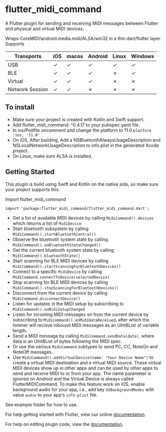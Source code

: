 # flutter_midi_command

A Flutter plugin for sending and receiving MIDI messages between Flutter and physical and virtual MIDI devices.

Wraps CoreMIDI/android.media.midi/ALSA/win32 in a thin dart/flutter layer.
Supports

| Transports | iOS | macos | Android | Linux | Windows |
|---|---|---|---|---|---|
| USB | &check; | &check; | &check; | &check; | &check; |
| BLE | &check; | &check; | &check; | &cross; | &check; |
| Virtual | &check; | &check; | &check; | &cross; | &cross; |
| Network Session | &check; | &check; | &cross; | &cross; | &cross; |


## To install

- Make sure your project is created with Kotlin and Swift support.
- Add flutter_midi_command: ^0.4.17 to your pubspec.yaml file.
- In ios/Podfile uncomment and change the platform to 11.0 `platform :ios, '11.0'`
- On iOS, After building, Add a NSBluetoothAlwaysUsageDescription and NSLocalNetworkUsageDescription to info.plist in the generated Xcode project.
- On Linux, make sure ALSA is installed.

## Getting Started

This plugin is build using Swift and Kotlin on the native side, so make sure your project supports this.

Import flutter_midi_command

`import 'package:flutter_midi_command/flutter_midi_command.dart';`

- Get a list of available MIDI devices by calling `MidiCommand().devices` which returns a list of `MidiDevice`
- Start bluetooth subsystem by calling `MidiCommand().startBluetoothCentral()`
- Observe the bluetooth system state by calling `MidiCommand().onBluetoothStateChanged()`
- Get the current bluetooth system state by calling `MidiCommand().bluetoothState()`
- Start scanning for BLE MIDI devices by calling `MidiCommand().startScanningForBluetoothDevices()`
- Connect to a specific `MidiDevice` by calling `MidiCommand.connectToDevice(selectedDevice)`
- Stop scanning for BLE MIDI devices by calling `MidiCommand().stopScanningForBluetoothDevices()`
- Disconnect from the current device by calling `MidiCommand.disconnectDevice()`
- Listen for updates in the MIDI setup by subscribing to `MidiCommand().onMidiSetupChanged`
- Listen for incoming MIDI messages on from the current device by subscribing to `MidiCommand().onMidiDataReceived`, after which the listener will recieve inbound MIDI messages as an UInt8List of variable length.
- Send a MIDI message by calling `MidiCommand.sendData(data)`, where data is an UInt8List of bytes following the MIDI spec.
- Or use the various `MidiCommand` subtypes to send PC, CC, NoteOn and NoteOff messages.
- Use `MidiCommand().addVirtualDevice(name: "Your Device Name")` to create a virtual MIDI destination and a virtual MIDI source. These virtual MIDI devices show up in other apps and can be used by other apps to send and receive MIDI to or from your app. The name parameter is ignored on Android and the Virtual Device is always called FlutterMIDICommand. To make this feature work on iOS, enable background audio for your app, i.e., add key `UIBackgroundModes` with value `audio` to your app's `info.plist` file.

See example folder for how to use.

For help getting started with Flutter, view our online
[documentation](https://flutter.dev/).

For help on editing plugin code, view the [documentation](https://docs.flutter.dev/development/packages-and-plugins/developing-packages#edit-plugin-package).
